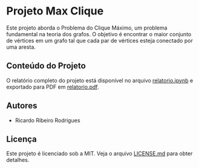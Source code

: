 # Projeto Max Clique

Este projeto aborda o Problema do Clique Máximo, um problema fundamental na teoria dos grafos. O objetivo é encontrar o maior conjunto de vértices em um grafo tal que cada par de vértices esteja conectado por uma aresta.

## Conteúdo do Projeto

O relatório completo do projeto está disponível no arquivo [relatorio.ipynb](relatorio.ipynb) e exportado para PDF em [relatorio.pdf](relatorio.pdf).

## Autores

- Ricardo Ribeiro Rodrigues

## Licença

Este projeto é licenciado sob a MIT. Veja o arquivo [LICENSE.md](LICENSE.md) para obter detalhes.

